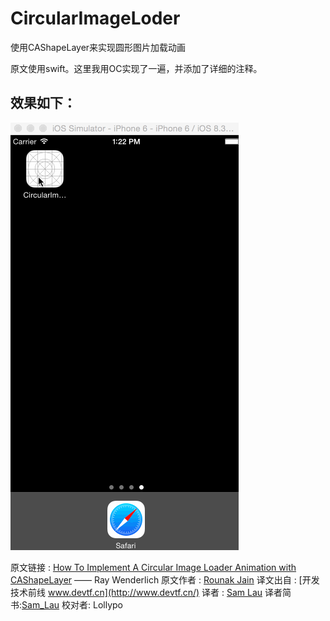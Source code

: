 # CircularImageLoder
使用CAShapeLayer来实现圆形图片加载动画

原文使用swift。这里我用OC实现了一遍，并添加了详细的注释。

## 效果如下：

![](001.gif)


原文链接 : [How To Implement A Circular Image Loader Animation with CAShapeLayer](http://www.raywenderlich.com/94302/implement-circular-image-loader-animation-cashapelayer) ——  Ray Wenderlich
原文作者 : [Rounak Jain](http://www.raywenderlich.com/u/rounak)
译文出自 : [开发技术前线 www.devtf.cn](http://www.devtf.cn/)
译者 : [Sam Lau](https://github.com/samlaudev)
译者简书:[Sam_Lau](http://www.jianshu.com/p/16ef46c14515)
校对者: Lollypo

